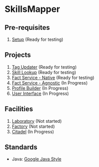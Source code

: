 # SkillsMapper

## Pre-requisites

1. [Setup](./setup/README.md) (Ready for testing)

## Projects

1. [Tag Updater](./tag-updater/README.md) (Ready for testing)
2. [Skill Lookup](./skill-lookup/README.md) (Ready for testing)
3. [Fact Service - Native](./fact-service-native/README.md) (Ready for testing)
4. [Fact Service - Agnostic](./fact-service-agnostic/README.md) (In Progress)
5. [Profile Builder](./profile-builder/README.md) (In Progress)
6. [User Interface](./user-interface/README.md) (In Progress)

## Facilities

1. [Laboratory](./laboratory/README.md) (Not started)
2. [Factory](./factory/README.md) (Not started)
3. [Citadel](./citadel/README.md) (In Progress)

## Standards

* Java: [Google Java Style](./intellij-java-google-style.xml)
